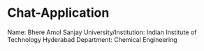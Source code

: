 # Chat-Application

Name: Bhere Amol Sanjay
University/Institution: Indian Institute of Technology Hyderabad
Department: Chemical Engineering
